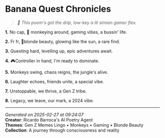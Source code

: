 # Banana Quest Chronicles

> *🥳 This poem's got the drip, low-key a lit simian gamer flex.*

**1.** No cap, 🐒 monkeying around, gaming vibes, a bussin' life.


**2.** Fr fr, 🌟blonde beauty, glowing like the sun, a rare find.


**3.** Questing hard, levelling up, epic adventures await.


**4.** 🎮Controller in hand, I'm ready to dominate.


**5.** Monkeys swing, chaos reigns, the jungle's alive.


**6.** Laughter echoes, friends unite, a special vibe.


**7.** Unstoppable, we thrive, a Gen Z tribe.


**8.** Legacy, we leave, our mark, a 2024 vibe.



---

*Generated on 2025-02-27 at 09:24:07*  
**Creator**: Ricardo Barroca's AI Poetry Agent  
**Themes**: Gen Z Memes Lingo • Monkeys • Gaming • Blonde Beauty  
**Collection**: A journey through consciousness and reality